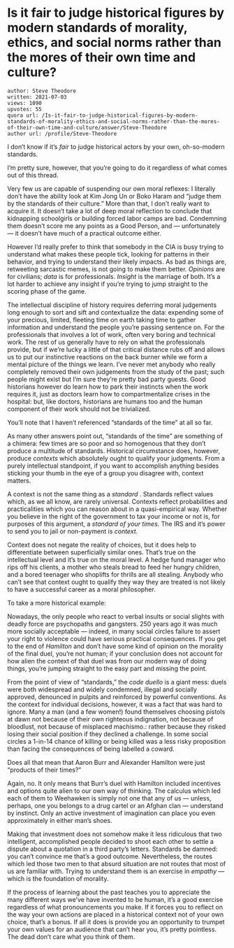 # Is it fair to judge historical figures by modern standards of morality, ethics, and social norms rather than the mores of their own time and culture?

	author: Steve Theodore
	written: 2021-07-03
	views: 1090
	upvotes: 55
	quora url: /Is-it-fair-to-judge-historical-figures-by-modern-standards-of-morality-ethics-and-social-norms-rather-than-the-mores-of-their-own-time-and-culture/answer/Steve-Theodore
	author url: /profile/Steve-Theodore


I don’t know if it’s _fair_ to judge historical actors by your own, oh-so-modern standards.

I’m pretty sure, however, that you’re going to do it regardless of what comes out of this thread.

Very few us are capable of suspending our own moral reflexes: I literally don’t have the ability look at Kim Jong Un or Boko Haram and “judge them by the standards of their culture.” More than that, I don’t really want to acquire it. It doesn’t take a lot of deep moral reflection to conclude that kidnapping schoolgirls or building forced labor camps are bad. Condemning them doesn’t score me any points as a Good Person, and — unfortunately — it doesn’t have much of a practical outcome either.

However I’d really prefer to think that somebody in the CIA is busy trying to understand what makes these people tick, looking for patterns in their behavior, and trying to understand their likely impacts. As bad as things are, retweeting sarcastic memes, is not going to make them better. _Opinions_ are for civilians; _data_ is for professionals. _Insight_  is the marriage of both. It’s a lot harder to achieve any insight if you’re trying to jump straight to the scoring phase of the game.

The intellectual discipline of history requires deferring moral judgements long enough to sort and sift and contextualize the data: expending some of your precious, limited, fleeting time on earth taking time to gather information and understand the people you’re passing sentence on. For the professionals that involves a lot of work, often very boring and technical work. The rest of us generally have to rely on what the professionals provide, but if we’re lucky a little of that critical distance rubs off and allows us to put our instinctive reactions on the back burner while we form a mental picture of the things we learn. I’ve never met anybody who really completely removed their own judgements from the study of the past; such people might exist but I’m sure they’re pretty bad party guests. Good historians however do learn how to park their instincts when the work requires it, just as doctors learn how to compartmentalize crises in the hospital: but, like doctors, historians are humans too and the human component of their work should not be trivialized.

You’ll note that I haven’t referenced “standards of the time” at all so far.

As many other answers point out, “standards of the time” are something of a chimera: few times are so poor and so homogenous that they don’t produce a multitude of standards. Historical circumstance does, however, produce _contexts_ which absolutely ought to qualify your judgments. From a purely intellectual standpoint, if you want to accomplish anything besides sticking your thumb in the eye of a group you disagree with, context matters.

A context is not the same thing as a _standard_ . Standards reflect values which, as we all know, are rarely universal. Contexts reflect probabilities and practicalities which you can reason about in a quasi-empirical way. Whether you believe in the right of the government to tax your income or not is, for purposes of this argument, a _standard of your times._ The IRS and it’s power to send you to jail or non-payment is _context._ 

Context does not negate the reality of choices, but it does help to differentiate between superficially similar ones. That’s true on the intellectual level and it’s true on the moral level. A hedge fund manager who rips off his clients, a mother who steals bread to feed her hungry children, and a bored teenager who shoplifts for thrills are all stealing. Anybody who can’t see that context ought to qualify they way they are treated is not likely to have a successful career as a moral philosopher.

To take a more historical example:

Nowadays, the only people who react to verbal insults or social slights with deadly force are psychopaths and gangsters. 250 years ago it was much more socially acceptable — indeed, in many social circles failure to assert your right to violence could have serious practical consequences. If you get to the end of _Hamilton_ and don’t have some kind of opinion on the morality of the final duel, you’re not human; if your conclusion does not account for how alien the context of that duel was from our modern way of doing things, you’re jumping straight to the easy part and missing the point.

From the point of view of “standards,” the _code duello_  is a giant mess: duels were both widespread and widely condemned, illegal and socially approved, denounced in pulpits and reinforced by powerful conventions. As the context for individual decisions, however, it was a fact that was hard to ignore. Many a man (and a few women!) found themselves choosing pistols at dawn not because of their own righteous indignation, not because of bloodlust, not because of misplaced machismo.: rather because they risked losing their social position if they declined a challenge. In some social circles a 1-in-14 chance of killing or being killed was a less risky proposition than facing the consequences of being labelled a coward.

Does all that mean that Aaron Burr and Alexander Hamilton were just “products of their times?”

Again, no. It only means that Burr’s duel with Hamilton included incentives and options quite alien to our own way of thinking. The calculus which led each of them to Weehawken is simply not one that any of us — unless, perhaps, one you belongs to a drug cartel or an Afghan clan — understand by instinct. Only an active investment of imagination can place you even approximately in either man’s shoes.

Making that investment does not somehow make it less ridiculous that two intelligent, accomplished people decided to shoot each other to settle a dispute about a quotation in a third party’s letters. Standards be damned: you can’t convince me that’s a good outcome. Nevertheless, the routes which led those two men to that absurd situation are not routes that most of us are familiar with. Trying to understand them is an exercise in _empathy_ — which is the foundation of morality.

If the process of learning about the past teaches you to appreciate the many different ways we’ve have invented to be human, it’s a good exercise regardless of what pronouncements you make. If it forces you to reflect on the way your own actions are placed in a historical context not of your own choice, that’s a bonus. If all it does is provide you an opportunity to trumpet your own values for an audience that can’t hear you, it’s pretty pointless. The dead don’t care what you think of them.

